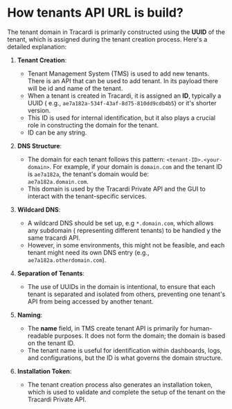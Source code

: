 # How tenants API URL is build?

The tenant domain in Tracardi is primarily constructed using the **UUID** of the tenant, which is assigned during the
tenant creation process. Here's a detailed explanation:

1. **Tenant Creation**:
    - Tenant Management System (TMS) is used to add new tenants. There is an API that can be used to add tenant. In its
      payload there will be id and name of the tenant.
    - When a tenant is created in Tracardi, it is assigned an **ID**, typically a UUID (
      e.g., `ae7a182a-534f-43af-8d75-810dd9cdb4b5`) or it's shorter version.
    - This ID is used for internal identification, but it also plays a crucial role in constructing the domain for the
      tenant.
    - ID can be any string.

2. **DNS Structure**:
    - The domain for each tenant follows this pattern: `<tenant-ID>.<your-domain>`. For example, if your domain
      is `domain.com` and the tenant ID is `ae7a182a`, the tenant's domain would be:  
      `ae7a182a.domain.com`.
    - This domain is used by the Tracardi Private API and the GUI to interact with the tenant-specific services.

3. **Wildcard DNS**:
    - A wildcard DNS should be set up, e.g `*.domain.com`, which allows any subdomain (
      representing different tenants) to be handled y the same tracardi API.
    - However, in some environments, this might not be feasible, and each tenant might need its own DNS
      entry (e.g., `ae7a182a.otherdomain.com`).

4. **Separation of Tenants**:
    - The use of UUIDs in the domain is intentional, to ensure that each tenant is separated and isolated from others,
      preventing one tenant's API from being accessed by another tenant.

5. **Naming**:
    - The **name** field, in TMS create tenant API is primarily for human-readable purposes. It does not form the
      domain; the domain is based on the tenant ID.
    - The tenant name is useful for identification within dashboards, logs, and configurations, but the ID is what
      governs the domain structure.

6. **Installation Token**:
    - The tenant creation process also generates an installation token, which is used to validate and complete the setup
      of the tenant on the Tracardi Private API.

